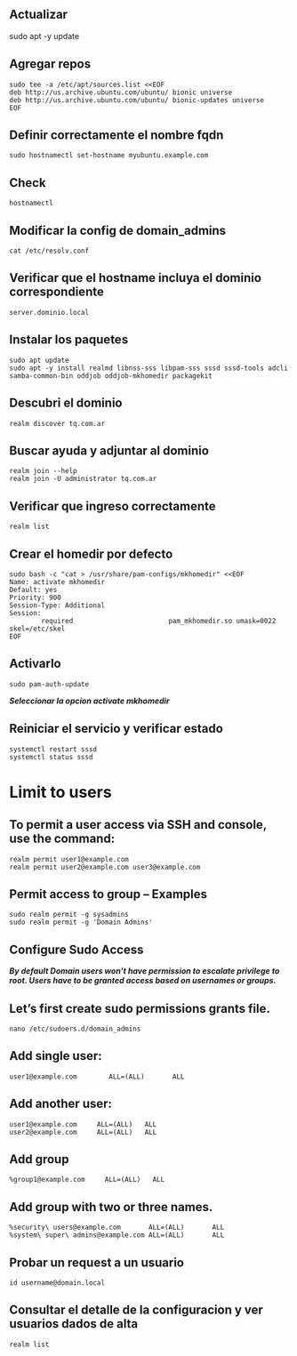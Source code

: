 ## Actualizar
sudo apt -y update

## Agregar repos
```
sudo tee -a /etc/apt/sources.list <<EOF
deb http://us.archive.ubuntu.com/ubuntu/ bionic universe
deb http://us.archive.ubuntu.com/ubuntu/ bionic-updates universe
EOF
```

## Definir correctamente el nombre fqdn
```
sudo hostnamectl set-hostname myubuntu.example.com
```

## Check
```
hostnamectl
```

## Modificar la config de domain_admins
```
cat /etc/resolv.conf
```

## Verificar que el hostname incluya el dominio correspondiente
```
server.dominio.local
```

## Instalar los paquetes
```
sudo apt update
sudo apt -y install realmd libnss-sss libpam-sss sssd sssd-tools adcli samba-common-bin oddjob oddjob-mkhomedir packagekit
```

## Descubri el dominio
```
realm discover tq.com.ar
```

## Buscar ayuda y adjuntar al dominio
```
realm join --help
realm join -U administrator tq.com.ar
```

## Verificar que ingreso correctamente
```
realm list
```

## Crear el homedir por defecto
```
sudo bash -c "cat > /usr/share/pam-configs/mkhomedir" <<EOF
Name: activate mkhomedir
Default: yes
Priority: 900
Session-Type: Additional
Session:
        required                        pam_mkhomedir.so umask=0022 skel=/etc/skel
EOF
```

## Activarlo
```
sudo pam-auth-update
```
***Seleccionar la opcion activate mkhomedir***

## Reiniciar el servicio y verificar estado
```
systemctl restart sssd
systemctl status sssd
```

# Limit to users
## To permit a user access via SSH and console, use the command:
```
realm permit user1@example.com
realm permit user2@example.com user3@example.com
```
## Permit access to group – Examples
```
sudo realm permit -g sysadmins
sudo realm permit -g 'Domain Admins'
```

## Configure Sudo Access
***By default Domain users won’t have permission to escalate privilege to root. Users have to be granted access based on usernames or groups.***

## Let’s first create sudo permissions grants file.
```
nano /etc/sudoers.d/domain_admins
```

## Add single user:
```
user1@example.com        ALL=(ALL)       ALL
```

## Add another user:
```
user1@example.com     ALL=(ALL)   ALL
user2@example.com     ALL=(ALL)   ALL
```

## Add group
```
%group1@example.com     ALL=(ALL)   ALL
```

## Add group with two or three names.
```
%security\ users@example.com       ALL=(ALL)       ALL
%system\ super\ admins@example.com ALL=(ALL)       ALL
```

## Probar un request a un usuario
```
id username@domain.local
```
## Consultar el detalle de la configuracion y ver usuarios dados de alta
```
realm list
```